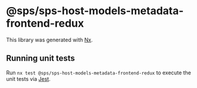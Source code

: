 # @sps/sps-host-models-metadata-frontend-redux

This library was generated with [Nx](https://nx.dev).

## Running unit tests

Run `nx test @sps/sps-host-models-metadata-frontend-redux` to execute the unit tests via [Jest](https://jestjs.io).

